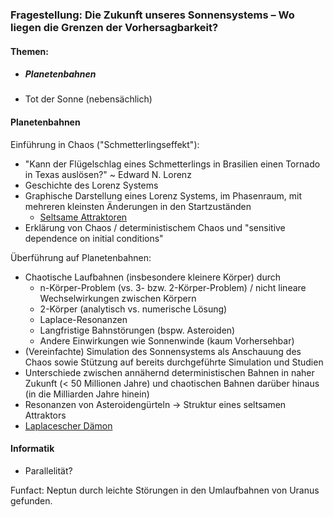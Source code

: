 
### Fragestellung: Die Zukunft unseres Sonnensystems – Wo liegen die Grenzen der Vorhersagbarkeit?

#### Themen:
- ##### Planetenbahnen
- Tot der Sonne (nebensächlich)
#### Planetenbahnen
Einführung in Chaos ("Schmetterlingseffekt"):
- "Kann der Flügelschlag eines Schmetterlings in Brasilien einen Tornado in Texas auslösen?" ~ Edward N. Lorenz
- Geschichte des Lorenz Systems
- Graphische Darstellung eines Lorenz Systems, im Phasenraum, mit mehreren kleinsten Änderungen in den Startzuständen
	- [Seltsame Attraktoren](Seltsamer%20Attraktor)
- Erklärung von Chaos / deterministischem Chaos und "sensitive dependence on initial conditions"

Überführung auf Planetenbahnen:
- Chaotische Laufbahnen (insbesondere kleinere Körper) durch
	- n-Körper-Problem (vs. 3- bzw. 2-Körper-Problem) / nicht lineare Wechselwirkungen zwischen Körpern
	- 2-Körper (analytisch vs. numerische Lösung)
	- Laplace-Resonanzen
	- Langfristige Bahnstörungen (bspw. Asteroiden)
	- Andere Einwirkungen wie Sonnenwinde (kaum Vorhersehbar)
- (Vereinfachte) Simulation des Sonnensystems als Anschauung des Chaos sowie Stützung auf bereits durchgeführte Simulation und Studien
- Unterschiede zwischen annähernd deterministischen Bahnen in naher Zukunft (< 50 Millionen Jahre) und chaotischen Bahnen darüber hinaus (in die Milliarden Jahre hinein)
- Resonanzen von Asteroidengürteln -> Struktur eines seltsamen Attraktors
- [Laplacescher Dämon](Laplascher%20Dämon)


#### Informatik
- Parallelität?


Funfact: Neptun durch leichte Störungen in den Umlaufbahnen von Uranus gefunden.